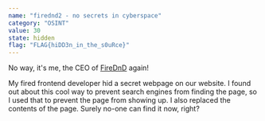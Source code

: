 ```yaml
---
name: "firednd2 - no secrets in cyberspace"
category: "OSINT"
value: 30
state: hidden
flag: "FLAG{hiDD3n_in_the_s0uRce}"
---
```


No way, it's me, the CEO of [FireDnD](https://firednd-syd.web.app) again!

My fired frontend developer hid a secret webpage on our website. I found out about this cool way to prevent search engines from finding the page, so I used that to prevent the page from showing up. I also replaced the contents of the page. Surely no-one can find it now, right?
